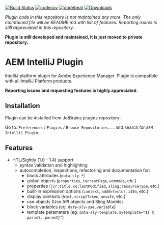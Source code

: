 [![Build Status](https://travis-ci.org/karollewandowski/aem-intellij-plugin.svg?branch=master)](https://travis-ci.org/karollewandowski/aem-intellij-plugin)
[![codecov](https://codecov.io/gh/karollewandowski/aem-intellij-plugin/branch/master/graph/badge.svg)](https://codecov.io/gh/karollewandowski/aem-intellij-plugin)
[![codebeat](https://codebeat.co/badges/83dbd668-d574-4be5-b7fb-8b5ae6fdaf8b)](https://codebeat.co/projects/github-com-karollewandowski-aem-intellij-plugin)
[![Downloads](https://img.shields.io/jetbrains/plugin/d/9269-aem-intellij-plugin.svg)](https://plugins.jetbrains.com/plugin/9269-aem-intellij-plugin)

*Plugin code in this repository is not maintained any more. The only maintained file will be README.md with list of features. Reporting issues is still appreciated in this repository.*

**Plugin is still developed and maintained, it is just moved to private repository.**

# AEM IntelliJ Plugin

IntelliJ platform plugin for Adobe Experience Manager. Plugin is compatible with all IntelliJ Platform products.

**Reporting issues and requesting features is highly appreciated**.


## Installation

Plugin can be installed from JetBrains plugins repository:

Go to: `Preferences` / `Plugins` / `Browse Repositories...` and search for `AEM IntelliJ Plugin`.


## Features

* HTL/Sightly (1.0 - 1.4) support
  * syntax validation and highlighting
  * autocompletion, inspections, refactoring and documentation for:
    * block attributes (`data-sly-*`)
    * global objects (`properties`, `currentPage`, `wcmmode`, etc.)
    * properties (`jcr:title`, `cq:lastModified`, `sling:resourceType`, etc.)
    * built-in expression options (`context`, `addSelector`, `i18n`, etc.)
    * display contexts (`html`, `scriptToken`, `unsafe`, etc.)
    * use objects (Use API objects and Sling Models)
    * block variables (eg. `data-sly-use.variable`)
    * template parameters (eg. <code>data-sly-template.myTemplate="${ @ param1, param2}"</code>)

